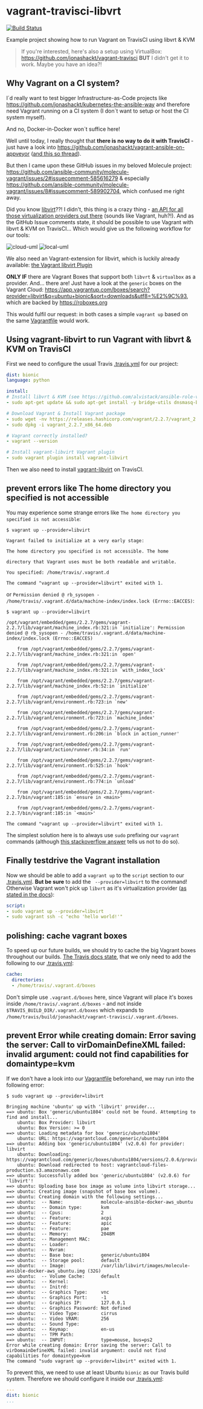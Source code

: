 # vagrant-travisci-libvrt

[![Build Status](https://travis-ci.org/jonashackt/vagrant-travisci-libvrt.svg?branch=master)](https://travis-ci.org/jonashackt/vagrant-travisci-libvrt)

Example project showing how to run Vagrant on TravisCI using libvrt & KVM

> If you're interested, here's also a setup using VirtualBox: https://github.com/jonashackt/vagrant-travisci __BUT__ I didn't get it to work. Maybe you have an idea?!


## Why Vagrant on a CI system?

I´d really want to test bigger Infrastructure-as-Code projects like https://github.com/jonashackt/kubernetes-the-ansible-way and therefore need Vagrant running on a CI system (I don´t want to setup or host the CI system myself).

And no, Docker-in-Docker won´t suffice here!

Well until today, I really thought that __there is no way to do it with TravisCI__ - just have a look into https://github.com/jonashackt/vagrant-ansible-on-appveyor ([and this so thread](https://stackoverflow.com/questions/31828555/using-vagrant-on-cloud-ci-services)).

But then I came upon these GitHub issues in my beloved Molecule project: https://github.com/ansible-community/molecule-vagrant/issues/2#issuecomment-585616279 & especially https://github.com/ansible-community/molecule-vagrant/issues/8#issuecomment-589902704, which confused me right away.

Did you know [libvirt](https://libvirt.org/)??! I didn't, this thing is a crazy thing - [an API for all those virtualization providers out there](https://help.ubuntu.com/lts/serverguide/libvirt.html) (sounds like Vagrant, huh?!). And as the GitHub Issue comments state, it should be possible to use Vagrant with libvrt & KVM on TravisCI... Which would give us the following workflow for our tools:

![cloud-uml](http://www.plantuml.com/plantuml/proxy?cache=no&src=https://raw.githubusercontent.com/jonashackt/vagrant-travisci-libvrt/master/cloud.iuml)
![local-uml](http://www.plantuml.com/plantuml/proxy?cache=no&src=https://raw.githubusercontent.com/jonashackt/vagrant-travisci-libvrt/master/local.iuml)

We also need an Vagrant-extension for libvirt, which is luckily already available: [the Vagrant libvirt Plugin](https://github.com/vagrant-libvirt/vagrant-libvirt)

__ONLY IF__ there are Vagrant Boxes that support both `libvrt` & `virtualbox` as a provider. And... there are! Just have a look at the `generic` boxes on the Vagrant Cloud: https://app.vagrantup.com/boxes/search?provider=libvirt&q=ubuntu+bionic&sort=downloads&utf8=%E2%9C%93, which are backed by https://roboxes.org

This would fulfil our request: in both cases a simple `vagrant up` based on the same [Vagrantfile](Vagrantfile) would work.

## Using vagrant-libvirt to run Vagrant with libvrt & KVM on TravisCI

First we need to configure the usual Travis [.travis.yml](.travis.yml) for our project:

```yaml
dist: bionic
language: python

install:
# Install libvrt & KVM (see https://github.com/alvistack/ansible-role-virtualbox/blob/master/.travis.yml)
- sudo apt-get update && sudo apt-get install -y bridge-utils dnsmasq-base ebtables libvirt-bin libvirt-dev qemu-kvm qemu-utils ruby-dev

# Download Vagrant & Install Vagrant package
- sudo wget -nv https://releases.hashicorp.com/vagrant/2.2.7/vagrant_2.2.7_x86_64.deb
- sudo dpkg -i vagrant_2.2.7_x86_64.deb

# Vagrant correctly installed?
- vagrant --version

# Install vagrant-libvirt Vagrant plugin
- sudo vagrant plugin install vagrant-libvirt
```
 
Then we also need to install [vagrant-libvirt](https://github.com/vagrant-libvirt/vagrant-libvirt) on TravisCI.

## prevent errors like The home directory you specified is not accessible

You may experience some strange errors like `The home directory you specified is not accessible`:

```
$ vagrant up --provider=libvirt

Vagrant failed to initialize at a very early stage:

The home directory you specified is not accessible. The home

directory that Vagrant uses must be both readable and writable.

You specified: /home/travis/.vagrant.d

The command "vagrant up --provider=libvirt" exited with 1.
```

or `Permission denied @ rb_sysopen - /home/travis/.vagrant.d/data/machine-index/index.lock (Errno::EACCES)`:

```
$ vagrant up --provider=libvirt

/opt/vagrant/embedded/gems/2.2.7/gems/vagrant-2.2.7/lib/vagrant/machine_index.rb:321:in `initialize': Permission denied @ rb_sysopen - /home/travis/.vagrant.d/data/machine-index/index.lock (Errno::EACCES)

	from /opt/vagrant/embedded/gems/2.2.7/gems/vagrant-2.2.7/lib/vagrant/machine_index.rb:321:in `open'

	from /opt/vagrant/embedded/gems/2.2.7/gems/vagrant-2.2.7/lib/vagrant/machine_index.rb:321:in `with_index_lock'

	from /opt/vagrant/embedded/gems/2.2.7/gems/vagrant-2.2.7/lib/vagrant/machine_index.rb:52:in `initialize'

	from /opt/vagrant/embedded/gems/2.2.7/gems/vagrant-2.2.7/lib/vagrant/environment.rb:723:in `new'

	from /opt/vagrant/embedded/gems/2.2.7/gems/vagrant-2.2.7/lib/vagrant/environment.rb:723:in `machine_index'

	from /opt/vagrant/embedded/gems/2.2.7/gems/vagrant-2.2.7/lib/vagrant/environment.rb:206:in `block in action_runner'

	from /opt/vagrant/embedded/gems/2.2.7/gems/vagrant-2.2.7/lib/vagrant/action/runner.rb:34:in `run'

	from /opt/vagrant/embedded/gems/2.2.7/gems/vagrant-2.2.7/lib/vagrant/environment.rb:525:in `hook'

	from /opt/vagrant/embedded/gems/2.2.7/gems/vagrant-2.2.7/lib/vagrant/environment.rb:774:in `unload'

	from /opt/vagrant/embedded/gems/2.2.7/gems/vagrant-2.2.7/bin/vagrant:185:in `ensure in <main>'

	from /opt/vagrant/embedded/gems/2.2.7/gems/vagrant-2.2.7/bin/vagrant:185:in `<main>'

The command "vagrant up --provider=libvirt" exited with 1.
```

The simplest solution here is to always use `sudo` prefixing our `vagrant` commands (although [this stackoverflow answer](https://stackoverflow.com/a/29438084/4964553) tells us not to do so).

## Finally testdrive the Vagrant installation

Now we should be able to add a `vagrant up` to the `script` section to our [.travis.yml](.travis.yml). __But be sure__ to add the ` --provider=libvirt` to the command! Otherwise Vagrant won't pick up `libvrt` as it's virtualization provider ([as stated in the docs](https://github.com/vagrant-libvirt/vagrant-libvirt#start-vm9)):

```yaml
script:
- sudo vagrant up --provider=libvirt
- sudo vagrant ssh -c "echo 'hello world!'"
```

## polishing: cache vagrant boxes

To speed up our future builds, we should try to cache the big Vagrant boxes throughout our builds. [The Travis docs state](https://docs.travis-ci.com/user/caching/#arbitrary-directories), that we only need to add the following to our [.travis.yml](.travis.yml):

```yaml
cache:
  directories:
  - /home/travis/.vagrant.d/boxes
```

Don't simple use `.vagrant.d/boxes` here, since Vagrant will place it's boxes inside `/home/travis/.vagrant.d/boxes` - and not inside `$TRAVIS_BUILD_DIR/.vagrant.d/boxes` which expands to `/home/travis/build/jonashackt/vagrant-travisci/.vagrant.d/boxes`.


## prevent Error while creating domain: Error saving the server: Call to virDomainDefineXML failed: invalid argument: could not find capabilities for domaintype=kvm

If we don't have a look into our [Vagrantfile](Vagrantfile) beforehand, we may run into the following error:

```
$ sudo vagrant up --provider=libvirt

Bringing machine 'ubuntu' up with 'libvirt' provider...
==> ubuntu: Box 'generic/ubuntu1804' could not be found. Attempting to find and install...
    ubuntu: Box Provider: libvirt
    ubuntu: Box Version: >= 0
==> ubuntu: Loading metadata for box 'generic/ubuntu1804'
    ubuntu: URL: https://vagrantcloud.com/generic/ubuntu1804
==> ubuntu: Adding box 'generic/ubuntu1804' (v2.0.6) for provider: libvirt
    ubuntu: Downloading: https://vagrantcloud.com/generic/boxes/ubuntu1804/versions/2.0.6/providers/libvirt.box
    ubuntu: Download redirected to host: vagrantcloud-files-production.s3.amazonaws.com
==> ubuntu: Successfully added box 'generic/ubuntu1804' (v2.0.6) for 'libvirt'!
==> ubuntu: Uploading base box image as volume into libvirt storage...
==> ubuntu: Creating image (snapshot of base box volume).
==> ubuntu: Creating domain with the following settings...
==> ubuntu:  -- Name:              molecule-ansible-docker-aws_ubuntu
==> ubuntu:  -- Domain type:       kvm
==> ubuntu:  -- Cpus:              2
==> ubuntu:  -- Feature:           acpi
==> ubuntu:  -- Feature:           apic
==> ubuntu:  -- Feature:           pae
==> ubuntu:  -- Memory:            2048M
==> ubuntu:  -- Management MAC:    
==> ubuntu:  -- Loader:            
==> ubuntu:  -- Nvram:             
==> ubuntu:  -- Base box:          generic/ubuntu1804
==> ubuntu:  -- Storage pool:      default
==> ubuntu:  -- Image:             /var/lib/libvirt/images/molecule-ansible-docker-aws_ubuntu.img (32G)
==> ubuntu:  -- Volume Cache:      default
==> ubuntu:  -- Kernel:            
==> ubuntu:  -- Initrd:            
==> ubuntu:  -- Graphics Type:     vnc
==> ubuntu:  -- Graphics Port:     -1
==> ubuntu:  -- Graphics IP:       127.0.0.1
==> ubuntu:  -- Graphics Password: Not defined
==> ubuntu:  -- Video Type:        cirrus
==> ubuntu:  -- Video VRAM:        256
==> ubuntu:  -- Sound Type:	
==> ubuntu:  -- Keymap:            en-us
==> ubuntu:  -- TPM Path:          
==> ubuntu:  -- INPUT:             type=mouse, bus=ps2
Error while creating domain: Error saving the server: Call to virDomainDefineXML failed: invalid argument: could not find capabilities for domaintype=kvm 
The command "sudo vagrant up --provider=libvirt" exited with 1.
``` 

To prevent this, we need to use at least Ubuntu `bionic` as our Travis build system. Therefore we should configure it inside our [.travis.yml](.travis.yml):

```yaml
---
dist: bionic
...
```